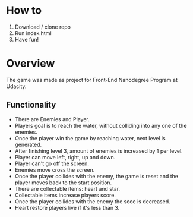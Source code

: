 # How to
1. Download / clone repo
1. Run index.html
1. Have fun!

# Overview
The game was made as project for Front-End Nanodegree Program at Udacity.

## Functionality
* There are Enemies and Player.
* Players goal is to reach the water, without colliding into any one of the enemies.
* Once the player win the game by reaching water, next level is generated.
* After finishing level 3, amount of enemies is increased by 1 per level.
* Player can move left, right, up and down. 
* Player can't go off the screen.
* Enemies move cross the screen. 
* Once the player collides with the enemy, the game is reset and the player moves back to the start position.
* There are collectable items: heart and star. 
* Collectable items increase players score.
* Once the player collides with the enemy the scoe is decreased.
* Heart restore players live if it's less than 3.
